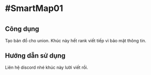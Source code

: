 <h1>#SmartMap01<h1>
<h2>Công dụng</h1>
Tạo bản đồ cho union.
Khúc này hết rank viết tiếp vì bảo mật thông tin.
<h2>Hướng dẫn sử dụng</h2>
Liên hệ discord nhé khúc này lười viết rồi.
